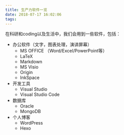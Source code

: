 ```yaml
---
title: 生产力软件一览
date: 2018-07-17 16:02:06
tags:
---
```


在科研和coding以及生活中，我们会用到一些软件，包括：

* 办公软件（文字，图表处理，演讲屏幕）
  * MS OFFICE （Word/Excel/PowerPoint等）
  * LaTeX
  * Markdown
  * MS Visio
  * Origin
  * InkSpace
* 开发工具
  * Visual Studio
  * Visual Studio Code
* 数据库
  * Oracle
  * MongoDB
* 个人博客
  * WordPress
  * Hexo